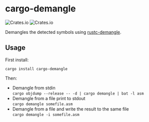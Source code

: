 # cargo-demangle

![Crates.io](https://img.shields.io/crates/v/cargo-demangle) ![Crates.io](https://img.shields.io/crates/l/cargo-demangle)

Demangles the detected symbols using [rustc-demangle](https://crates.io/crates/rustc-demangle).

## Usage

First install:

`cargo install cargo-demangle`

Then:

* Demangle from stdin  
  `cargo objdump --release -- -d | cargo demangle | bat -l asm`
* Demangle from a file print to stdout  
  `cargo demangle somefile.asm`
* Demangle from a file and write the result to the same file  
  `cargo demangle -i somefile.asm`

